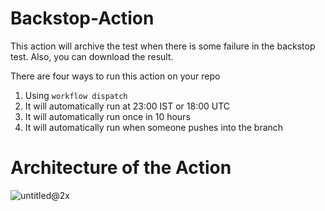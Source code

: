 # Backstop-Action

This action will archive the test when there is some failure in the backstop test. Also, you can download the result.


There are four ways to run this action on your repo

1. Using `workflow dispatch`
2. It will automatically run at 23:00 IST or 18:00 UTC
3. It will automatically run once in 10 hours
4. It will automatically run when someone pushes into the branch

# Architecture of the Action
![untitled@2x](https://user-images.githubusercontent.com/32160084/146119838-d43b9695-5cf9-4417-8ba6-db2269184af5.png)


